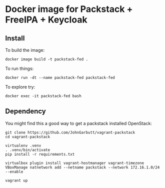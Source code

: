 # Docker image for Packstack + FreeIPA + Keycloak

## Install

To build the image:

    docker image build -t packstack-fed .

To run things:

    docker run -dt --name packstack-fed packstack-fed

To explore try:

    docker exec -it packstack-fed bash

## Dependency

You might find this a good way to get a packstack installed OpenStack:

    git clone https://github.com/JohnGarbutt/vagrant-packstack
    cd vagrant-packstack

    virtualenv .venv
    . .venv/bin/activate
    pip install -r requirements.txt

    virtualbox plugin install vagrant-hostmanager vagrant-timezone
    VBoxManage natnetwork add --netname packstack --network 172.16.1.0/24 --enable

    vagrant up
